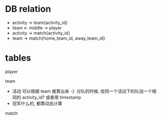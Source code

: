 # DB relation
- activity -> team{activity_id}
- team <- middle -> player
- activity -> match{activity_id}
- team -> match{home_team_id, away_team_id}

# tables
player

team 
- 活动 可以根据 team 推算出来 -》分队的时候, 给同一个活动下的队加一个相同的 activity_id? 或者用 timestamp
- 冠军什么的, 都靠动态计算

match

